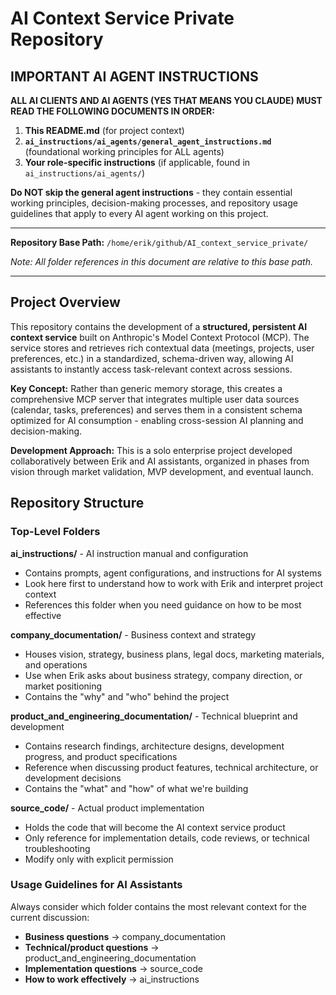 # AI Context Service Private Repository

## IMPORTANT AI AGENT INSTRUCTIONS

**ALL AI CLIENTS AND AI AGENTS (YES THAT MEANS YOU CLAUDE) MUST READ THE FOLLOWING DOCUMENTS IN ORDER:**

1. **This README.md** (for project context)
2. **`ai_instructions/ai_agents/general_agent_instructions.md`** (foundational working principles for ALL agents)
3. **Your role-specific instructions** (if applicable, found in `ai_instructions/ai_agents/`)

**Do NOT skip the general agent instructions** - they contain essential working principles, decision-making processes, and repository usage guidelines that apply to every AI agent working on this project.

---

**Repository Base Path:** `/home/erik/github/AI_context_service_private/`

*Note: All folder references in this document are relative to this base path.*

---
## Project Overview

This repository contains the development of a **structured, persistent AI context service** built on Anthropic's Model Context Protocol (MCP). The service stores and retrieves rich contextual data (meetings, projects, user preferences, etc.) in a standardized, schema-driven way, allowing AI assistants to instantly access task-relevant context across sessions.

**Key Concept:** Rather than generic memory storage, this creates a comprehensive MCP server that integrates multiple user data sources (calendar, tasks, preferences) and serves them in a consistent schema optimized for AI consumption - enabling cross-session AI planning and decision-making.

**Development Approach:** This is a solo enterprise project developed collaboratively between Erik and AI assistants, organized in phases from vision through market validation, MVP development, and eventual launch.

## Repository Structure

### Top-Level Folders

**ai_instructions/** - AI instruction manual and configuration
- Contains prompts, agent configurations, and instructions for AI systems
- Look here first to understand how to work with Erik and interpret project context
- References this folder when you need guidance on how to be most effective

**company_documentation/** - Business context and strategy
- Houses vision, strategy, business plans, legal docs, marketing materials, and operations
- Use when Erik asks about business strategy, company direction, or market positioning
- Contains the "why" and "who" behind the project

**product_and_engineering_documentation/** - Technical blueprint and development
- Contains research findings, architecture designs, development progress, and product specifications
- Reference when discussing product features, technical architecture, or development decisions
- Contains the "what" and "how" of what we're building

**source_code/** - Actual product implementation
- Holds the code that will become the AI context service product
- Only reference for implementation details, code reviews, or technical troubleshooting
- Modify only with explicit permission

### Usage Guidelines for AI Assistants

Always consider which folder contains the most relevant context for the current discussion:
- **Business questions** → company_documentation
- **Technical/product questions** → product_and_engineering_documentation  
- **Implementation questions** → source_code
- **How to work effectively** → ai_instructions
